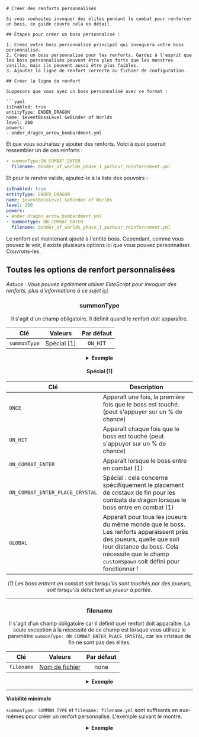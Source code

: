```
# Créer des renforts personnalisés

Si vous souhaitez invoquer des élites pendant le combat pour renforcer un boss, ce guide couvre cela en détail.

## Étapes pour créer un boss personnalisé :

1. Créez votre boss personnalisé principal qui invoquera votre boss personnalisé.
2. Créez un boss personnalisé pour les renforts. Gardez à l'esprit que les boss personnalisés peuvent être plus forts que les monstres vanilla, mais ils peuvent aussi être plus faibles.
3. Ajoutez la ligne de renfort correcte au fichier de configuration.

## Créer la ligne de renfort

Supposons que vous ayez un boss personnalisé avec ce format :

```yaml
isEnabled: true
entityType: ENDER_DRAGON
name: $eventBossLevel &eBinder of Worlds
level: 200
powers:
- ender_dragon_arrow_bombardment.yml
```

Et que vous souhaitez y ajouter des renforts. Voici à quoi pourrait ressembler un de ces renforts :

```yaml
- summonType:ON_COMBAT_ENTER
  filename: binder_of_worlds_phase_1_parkour_reinforcement.yml
```

Et pour le rendre valide, ajoutez-le à la liste des pouvoirs :

```yaml
isEnabled: true
entityType: ENDER_DRAGON
name: $eventBossLevel &eBinder of Worlds
level: 200
powers:
- ender_dragon_arrow_bombardment.yml
- summonType: ON_COMBAT_ENTER
  filename: binder_of_worlds_phase_1_parkour_reinforcement.yml
```

Le renfort est maintenant ajouté à l'entité boss. Cependant, comme vous pouvez le voir, il existe plusieurs options ici que vous pouvez personnaliser. Couvrons-les.

## Toutes les options de renfort personnalisées

*Astuce : Vous pouvez également utiliser EliteScript pour invoquer des renforts, plus d'informations à ce sujet [ici]($language$/elitemobs/elitescript_actions.md&section=summon_reinforcement).*

<div align="center">

### summonType

Il s'agit d'un champ obligatoire. Il définit quand le renfort doit apparaître.

| Clé    |   Valeurs    | Par défaut  |
|--------|:-----------:|:--------:|
| `summonType` | Spécial [1] | `ON_HIT` |

<details> 

<summary><b>Exemple</b></summary>

<div align="left">

```yml
summonType: ON_HIT
```

</div>

</details>

#### Spécial [1]

| Clé | Description                                                                                       |
|-----|---------------------------------------------------------------------------------------------------|
|  `ONCE`   | Apparaît une fois, la première fois que le boss est touché. (peut s'appuyer sur un % de chance) |
| `ON_HIT`  | Apparaît chaque fois que le boss est touché (peut s'appuyer sur un % de chance)             |
| `ON_COMBAT_ENTER`    | Apparaît lorsque le boss entre en combat (1)                                                                                                  |
| `ON_COMBAT_ENTER_PLACE_CRYSTAL`    |  Spécial : cela concerne spécifiquement le placement de cristaux de fin pour les combats de dragon lorsque le boss entre en combat (1)                                                                                                 |
| `GLOBAL`    |  Apparaît pour tous les joueurs du même monde que le boss. Les renforts apparaissent près des joueurs, quelle que soit leur distance du boss. Cela nécessite que le champ `customSpawn` soit défini pour fonctionner !                                                                                                 |

_(1) Les boss entrent en combat soit lorsqu'ils sont touchés par des joueurs, soit lorsqu'ils détectent un joueur à portée._

***

### filename

Il s'agit d'un champ obligatoire car il définit quel renfort doit apparaître. La seule exception à la nécessité de ce champ est lorsque vous utilisez le paramètre `summonType: ON_COMBAT_ENTER_PLACE_CRYSTAL`, car les cristaux de fin ne sont pas des élites.

| Clé    |        Valeurs         | Par défaut |
|--------|:---------------------:|:-------:|
| `filename` | [Nom de fichier](#filename) |  none   |

<details> 

<summary><b>Exemple</b></summary>

<div align="left">

```yml
filename: test_boss.yml
```

</div>

</details>

</div>

***

**Viabilité minimale**

`summonType: SUMMON_TYPE` et `filename: filename.yml` sont suffisants en eux-mêmes pour créer un renfort personnalisé. L'exemple suivant le montre.

<div align="center">

<details>

<summary><b>Exemple</b></summary>

<div align="left">

```yaml
isEnabled: true
entityType: ENDER_DRAGON
name: $eventBossLevel &eBinder of Worlds
level: 200
powers:
- ender_dragon_arrow_bombardment.yml
- summonType: ON_COMBAT_ENTER
  filename: binder_of_worlds_phase_1_parko